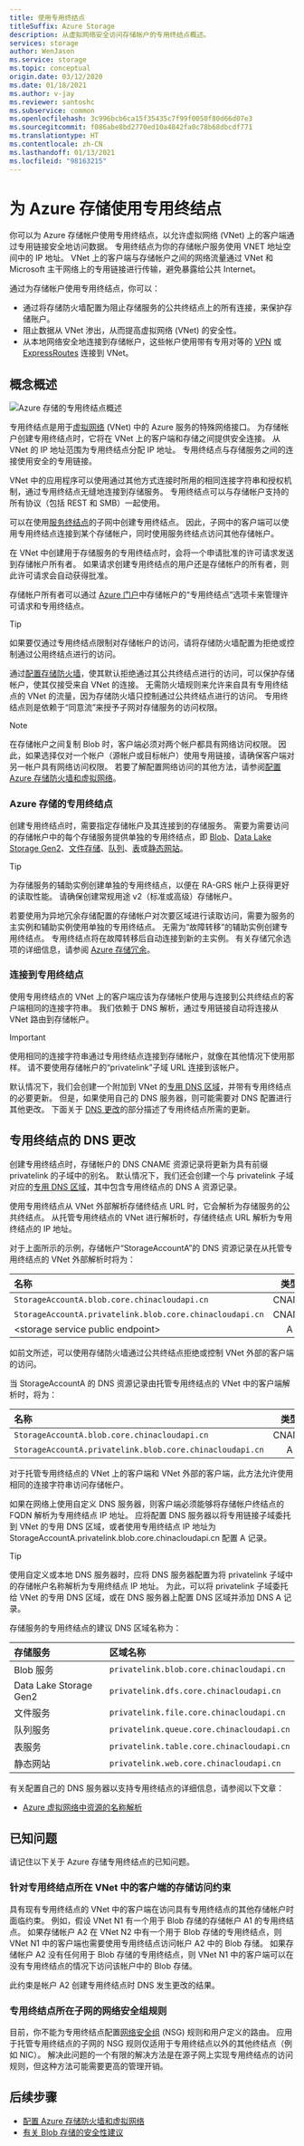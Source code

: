 ```yaml
---
title: 使用专用终结点
titleSuffix: Azure Storage
description: 从虚拟网络安全访问存储帐户的专用终结点概述。
services: storage
author: WenJason
ms.service: storage
ms.topic: conceptual
origin.date: 03/12/2020
ms.date: 01/18/2021
ms.author: v-jay
ms.reviewer: santoshc
ms.subservice: common
ms.openlocfilehash: 3c996bcb6ca15f35435c7f99f0050f80d66d07e3
ms.sourcegitcommit: f086abe8bd2770ed10a4842fa0c78b68dbcdf771
ms.translationtype: HT
ms.contentlocale: zh-CN
ms.lasthandoff: 01/13/2021
ms.locfileid: "98163215"
---
```

# <a name="use-private-endpoints-for-azure-storage"></a>为 Azure 存储使用专用终结点

你可以为 Azure 存储帐户使用专用终结点，以允许虚拟网络 (VNet) 上的客户端通过专用链接安全地访问数据。 专用终结点为你的存储帐户服务使用 VNET 地址空间中的 IP 地址。 VNet 上的客户端与存储帐户之间的网络流量通过 VNet 和 Microsoft 主干网络上的专用链接进行传输，避免暴露给公共 Internet。

通过为存储帐户使用专用终结点，你可以：

- 通过将存储防火墙配置为阻止存储服务的公共终结点上的所有连接，来保护存储账户。
- 阻止数据从 VNet 渗出，从而提高虚拟网络 (VNet) 的安全性。
- 从本地网络安全地连接到存储帐户，这些帐户使用带有专用对等的 [VPN](../../vpn-gateway/vpn-gateway-about-vpngateways.md) 或 [ExpressRoutes](../../expressroute/expressroute-locations.md) 连接到 VNet。

## <a name="conceptual-overview"></a>概念概述

![Azure 存储的专用终结点概述](media/storage-private-endpoints/storage-private-endpoints-overview.jpg)

专用终结点是用于[虚拟网络](../../virtual-network/virtual-networks-overview.md) (VNet) 中的 Azure 服务的特殊网络接口。 为存储帐户创建专用终结点时，它将在 VNet 上的客户端和存储之间提供安全连接。 从 VNet 的 IP 地址范围为专用终结点分配 IP 地址。 专用终结点与存储服务之间的连接使用安全的专用链接。

VNet 中的应用程序可以使用通过其他方式连接时所用的相同连接字符串和授权机制，通过专用终结点无缝地连接到存储服务。 专用终结点可以与存储帐户支持的所有协议（包括 REST 和 SMB）一起使用。

可以在使用[服务终结点](../../virtual-network/virtual-network-service-endpoints-overview.md)的子网中创建专用终结点。 因此，子网中的客户端可以使用专用终结点连接到某个存储帐户，同时使用服务终结点访问其他存储帐户。

在 VNet 中创建用于存储服务的专用终结点时，会将一个申请批准的许可请求发送到存储帐户所有者。 如果请求创建专用终结点的用户还是存储帐户的所有者，则此许可请求会自动获得批准。

存储帐户所有者可以通过 [Azure 门户](https://portal.azure.cn)中存储帐户的“专用终结点”选项卡来管理许可请求和专用终结点。

> [!TIP]
> 如果要仅通过专用终结点限制对存储帐户的访问，请将存储防火墙配置为拒绝或控制通过公用终结点进行的访问。

通过[配置存储防火墙](storage-network-security.md#change-the-default-network-access-rule)，使其默认拒绝通过其公共终结点进行的访问，可以保护存储帐户，使其仅接受来自 VNet 的连接。 无需防火墙规则来允许来自具有专用终结点的 VNet 的流量，因为存储防火墙只控制通过公共终结点进行的访问。 专用终结点则是依赖于“同意流”来授予子网对存储服务的访问权限。

> [!NOTE]
> 在存储帐户之间复制 Blob 时，客户端必须对两个帐户都具有网络访问权限。 因此，如果选择仅对一个帐户（源帐户或目标帐户）使用专用链接，请确保客户端对另一帐户具有网络访问权限。 若要了解配置网络访问的其他方法，请参阅[配置 Azure 存储防火墙和虚拟网络](storage-network-security.md?toc=/storage/blobs/toc.json)。 

### <a name="private-endpoints-for-azure-storage"></a>Azure 存储的专用终结点

创建专用终结点时，需要指定存储帐户及其连接到的存储服务。 需要为需要访问的存储帐户中的每个存储服务提供单独的专用终结点，即 [Blob](../blobs/storage-blobs-overview.md)、[Data Lake Storage Gen2](../blobs/data-lake-storage-introduction.md)、[文件存储](../files/storage-files-introduction.md)、[队列](../queues/storage-queues-introduction.md)、[表](../tables/table-storage-overview.md)或[静态网站](../blobs/storage-blob-static-website.md)。

> [!TIP]
> 为存储服务的辅助实例创建单独的专用终结点，以便在 RA-GRS 帐户上获得更好的读取性能。
> 请确保创建常规用途 v2（标准或高级）存储帐户。

若要使用为异地冗余存储配置的存储帐户对次要区域进行读取访问，需要为服务的主实例和辅助实例使用单独的专用终结点。 无需为“故障转移”的辅助实例创建专用终结点。 专用终结点将在故障转移后自动连接到新的主实例。 有关存储冗余选项的详细信息，请参阅 [Azure 存储冗余](storage-redundancy.md)。

### <a name="connecting-to-private-endpoints"></a>连接到专用终结点

使用专用终结点的 VNet 上的客户端应该为存储帐户使用与连接到公共终结点的客户端相同的连接字符串。 我们依赖于 DNS 解析，通过专用链接自动将连接从 VNet 路由到存储帐户。

> [!IMPORTANT]
> 使用相同的连接字符串通过专用终结点连接到存储帐户，就像在其他情况下使用那样。 请不要使用存储帐户的“privatelink”子域 URL 连接到该帐户。

默认情况下，我们会创建一个附加到 VNet 的[专用 DNS 区域](../../dns/private-dns-overview.md)，并带有专用终结点的必要更新。 但是，如果使用自己的 DNS 服务器，则可能需要对 DNS 配置进行其他更改。 下面关于 [DNS 更改](#dns-changes-for-private-endpoints)的部分描述了专用终结点所需的更新。

## <a name="dns-changes-for-private-endpoints"></a>专用终结点的 DNS 更改

创建专用终结点时，存储帐户的 DNS CNAME 资源记录将更新为具有前缀 privatelink 的子域中的别名。 默认情况下，我们还会创建一个与 privatelink 子域对应的[专用 DNS 区域](../../dns/private-dns-overview.md)，其中包含专用终结点的 DNS A 资源记录。

使用专用终结点从 VNet 外部解析存储终结点 URL 时，它会解析为存储服务的公共终结点。 从托管专用终结点的 VNet 进行解析时，存储终结点 URL 解析为专用终结点的 IP 地址。

对于上面所示的示例，存储帐户“StorageAccountA”的 DNS 资源记录在从托管专用终结点的 VNet 外部解析时将为：

| 名称                                                  | 类型  | Value                                                 |
| :---------------------------------------------------- | :---: | :---------------------------------------------------- |
| ``StorageAccountA.blob.core.chinacloudapi.cn``             | CNAME | ``StorageAccountA.privatelink.blob.core.chinacloudapi.cn`` |
| ``StorageAccountA.privatelink.blob.core.chinacloudapi.cn`` | CNAME | \<storage service public endpoint\>                   |
| \<storage service public endpoint\>                   | A     | \<storage service public IP address\>                 |

如前文所述，可以使用存储防火墙通过公共终结点拒绝或控制 VNet 外部的客户端的访问。

当 StorageAccountA 的 DNS 资源记录由托管专用终结点的 VNet 中的客户端解析时，将为：

| 名称                                                  | 类型  | Value                                                 |
| :---------------------------------------------------- | :---: | :---------------------------------------------------- |
| ``StorageAccountA.blob.core.chinacloudapi.cn``             | CNAME | ``StorageAccountA.privatelink.blob.core.chinacloudapi.cn`` |
| ``StorageAccountA.privatelink.blob.core.chinacloudapi.cn`` | A     | 10.1.1.5                                              |

对于托管专用终结点的 VNet 上的客户端和 VNet 外部的客户端，此方法允许使用相同的连接字符串访问存储帐户。

如果在网络上使用自定义 DNS 服务器，则客户端必须能够将存储帐户终结点的 FQDN 解析为专用终结点 IP 地址。 应将配置 DNS 服务器以将专用链接子域委托到 VNet 的专用 DNS 区域，或者使用专用终结点 IP 地址为 StorageAccountA.privatelink.blob.core.chinacloudapi.cn 配置 A 记录。

> [!TIP]
> 使用自定义或本地 DNS 服务器时，应将 DNS 服务器配置为将 privatelink 子域中的存储帐户名称解析为专用终结点 IP 地址。 为此，可以将 privatelink 子域委托给 VNet 的专用 DNS 区域，或在 DNS 服务器上配置 DNS 区域并添加 DNS A 记录。

存储服务的专用终结点的建议 DNS 区域名称为：

| 存储服务        | 区域名称                            |
| :--------------------- | :----------------------------------- |
| Blob 服务           | `privatelink.blob.core.chinacloudapi.cn`  |
| Data Lake Storage Gen2 | `privatelink.dfs.core.chinacloudapi.cn`   |
| 文件服务           | `privatelink.file.core.chinacloudapi.cn`  |
| 队列服务          | `privatelink.queue.core.chinacloudapi.cn` |
| 表服务          | `privatelink.table.core.chinacloudapi.cn` |
| 静态网站        | `privatelink.web.core.chinacloudapi.cn`   |

有关配置自己的 DNS 服务器以支持专用终结点的详细信息，请参阅以下文章：

- [Azure 虚拟网络中资源的名称解析](../../virtual-network/virtual-networks-name-resolution-for-vms-and-role-instances.md#name-resolution-that-uses-your-own-dns-server)

## <a name="known-issues"></a>已知问题

请记住以下关于 Azure 存储专用终结点的已知问题。

### <a name="storage-access-constraints-for-clients-in-vnets-with-private-endpoints"></a>针对专用终结点所在 VNet 中的客户端的存储访问约束

具有现有专用终结点的 VNet 中的客户端在访问具有专用终结点的其他存储帐户时面临约束。 例如，假设 VNet N1 有一个用于 Blob 存储的存储帐户 A1 的专用终结点。 如果存储帐户 A2 在 VNet N2 中有一个用于 Blob 存储的专用终结点，则 VNet N1 中的客户端也需要使用专用终结点访问帐户 A2 中的 Blob 存储。 如果存储帐户 A2 没有任何用于 Blob 存储的专用终结点，则 VNet N1 中的客户端可以在没有专用终结点的情况下访问该帐户中的 Blob 存储。

此约束是帐户 A2 创建专用终结点时 DNS 发生更改的结果。

### <a name="network-security-group-rules-for-subnets-with-private-endpoints"></a>专用终结点所在子网的网络安全组规则

目前，你不能为专用终结点配置[网络安全组](../../virtual-network/network-security-groups-overview.md) (NSG) 规则和用户定义的路由。 应用于托管专用终结点的子网的 NSG 规则仅适用于专用终结点以外的其他终结点（例如 NIC）。 解决此问题的一个有限的解决方法是在源子网上实现专用终结点的访问规则，但这种方法可能需要更高的管理开销。

## <a name="next-steps"></a>后续步骤

- [配置 Azure 存储防火墙和虚拟网络](storage-network-security.md)
- [有关 Blob 存储的安全性建议](../blobs/security-recommendations.md)